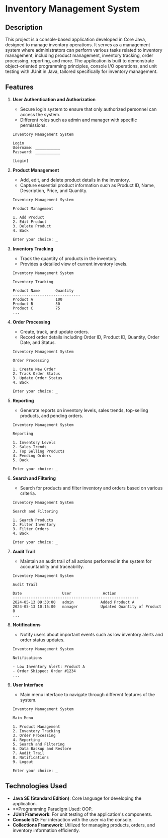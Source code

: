 # Inventory Management System

## Description

This project is a console-based application developed in Core Java, designed to manage inventory operations. It serves as a management system where administrators can perform various tasks related to inventory management, including product management, inventory tracking, order processing, reporting, and more. The application is built to demonstrate object-oriented programming principles, console I/O operations, and unit testing with JUnit in Java, tailored specifically for inventory management.

## Features

1. **User Authentication and Authorization**
   - Secure login system to ensure that only authorized personnel can access the system.
   - Different roles such as admin and manager with specific permissions.

   ```
   Inventory Management System
   
   Login
   Username: ___________
   Password: ___________
   
   [Login]
   ```

2. **Product Management**
   - Add, edit, and delete product details in the inventory.
   - Capture essential product information such as Product ID, Name, Description, Price, and Quantity.

   ```
   Inventory Management System
   
   Product Management
   
   1. Add Product
   2. Edit Product
   3. Delete Product
   4. Back
   
   Enter your choice: _
   ```

3. **Inventory Tracking**
   - Track the quantity of products in the inventory.
   - Provides a detailed view of current inventory levels.

   ```
   Inventory Management System
   
   Inventory Tracking
   
   Product Name       Quantity
   ------------------------------
   Product A          100
   Product B          50
   Product C          75
   ...
   ```

4. **Order Processing**
   - Create, track, and update orders.
   - Record order details including Order ID, Product ID, Quantity, Order Date, and Status.

   ```
   Inventory Management System
   
   Order Processing
   
   1. Create New Order
   2. Track Order Status
   3. Update Order Status
   4. Back
   
   Enter your choice: _
   ```

5. **Reporting**
   - Generate reports on inventory levels, sales trends, top-selling products, and pending orders.

   ```
   Inventory Management System
   
   Reporting
   
   1. Inventory Levels
   2. Sales Trends
   3. Top Selling Products
   4. Pending Orders
   5. Back
   
   Enter your choice: _
   ```

6. **Search and Filtering**
   - Search for products and filter inventory and orders based on various criteria.

   ```
   Inventory Management System
   
   Search and Filtering
   
   1. Search Products
   2. Filter Inventory
   3. Filter Orders
   4. Back
   
   Enter your choice: _
   ```

7. **Audit Trail**
   - Maintain an audit trail of all actions performed in the system for accountability and traceability.

   ```
   Inventory Management System
   
   Audit Trail
   
   Date                  User              Action
   --------------------------------------------------------
   2024-05-13 09:30:00   admin            Added Product A
   2024-05-13 10:15:00   manager          Updated Quantity of Product B
   ...
   ```

8. **Notifications**
   - Notify users about important events such as low inventory alerts and order status updates.

   ```
   Inventory Management System
   
   Notifications
   
   - Low Inventory Alert: Product A
   - Order Shipped: Order #1234
   ...
   ```

9. **User Interface**
    - Main menu interface to navigate through different features of the system.

    ```
    Inventory Management System
   
    Main Menu
   
    1. Product Management
    2. Inventory Tracking
    3. Order Processing
    4. Reporting
    5. Search and Filtering
    6. Data Backup and Restore
    7. Audit Trail
    8. Notifications
    9. Logout
   
    Enter your choice: _
    ```

## Technologies Used

- **Java SE (Standard Edition)**: Core language for developing the application.
- **Programming Paradigm Used: OOP.
- **JUnit Framework**: For unit testing of the application's components.
- **Console I/O**: For interaction with the user via the console.
- **Collections Framework**: Utilized for managing products, orders, and inventory information efficiently.
